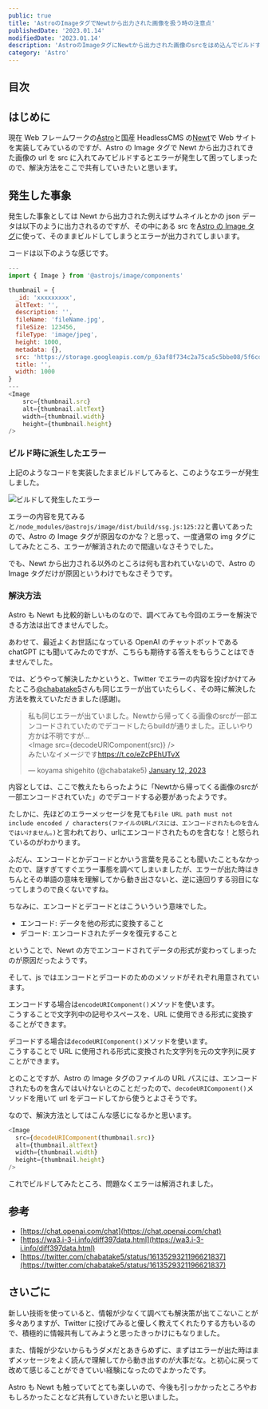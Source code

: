 ```yaml
---
public: true
title: 'AstroのImageタグでNewtから出力された画像を扱う時の注意点'
publishedDate: '2023.01.14'
modifiedDate: '2023.01.14'
description: 'AstroのImageタグにNewtから出力された画像のsrcをはめ込んでビルドするとエラーがでる'
category: 'Astro'
---
```


## 目次

## はじめに

現在 Web フレームワークの[Astro](https://docs.astro.build/ja/getting-started/)と国産 HeadlessCMS の[Newt](https://www.newt.so/)で Web サイトを実装してみているのですが、Astro の Image タグで Newt から出力されてきた画像の url を src に入れてみてビルドするとエラーが発生して困ってしまったので、解決方法をここで共有していきたいと思います。

## 発生した事象

発生した事象としては Newt から出力された例えばサムネイルとかの json データは以下のように出力されるのですが、その中にある src を[Astro の Image タグ](https://docs.astro.build/ja/guides/images/)に使って、そのままビルドしてしまうとエラーが出力されてしまいます。

コードは以下のような感じです。

```js
---
import { Image } from '@astrojs/image/components'

thumbnail = {
  _id: 'xxxxxxxxx',
  altText: '',
  description: '',
  fileName: 'fileName.jpg',
  fileSize: 123456,
  fileType: 'image/jpeg',
  height: 1000,
  metadata: {},
  src: 'https://storage.googleapis.com/p_63af8f734c2a75ca5c5bbe08/5f6cd768-94b4-4684-b635-5fc859dfca29%2F_MG_1720-2.jpg',
  title: '',
  width: 1000
}
---
<Image
    src={thumbnail.src}
    alt={thumbnail.altText}
    width={thumbnail.width}
    height={thumbnail.height}
/>
```

### ビルド時に派生したエラー

上記のようなコードを実装したままビルドしてみると、このようなエラーが発生しました。

![ビルドして発生したエラー](/asset/img/post/15/1.jpg)

エラーの内容を見てみると`/node_modules/@astrojs/image/dist/build/ssg.js:125:22`と書いてあったので、Astro の Image タグが原因なのかな？と思って、一度通常の img タグにしてみたところ、エラーが解消されたので間違いなさそうでした。

でも、Newt から出力される以外のところは何も言われていないので、Astro の Image タグだけが原因というわけでもなさそうです。

### 解決方法

Astro も Newt も比較的新しいものなので、調べてみても今回のエラーを解決できる方法は出てきませんでした。

あわせて、最近よくお世話になっている OpenAI のチャットボットである chatGPT にも聞いてみたのですが、こちらも期待する答えをもらうことはできませんでした。

では、どうやって解決したかというと、Twitter でエラーの内容を投げかけてみたところ[@chabatake5](https://twitter.com/chabatake5)さんも同じエラーが出ていたらしく、その時に解決した方法を教えていただきました(感謝)。

<blockquote class="twitter-tweet"><p lang="ja" dir="ltr">私も同じエラーが出ていました。Newtから帰ってくる画像のsrcが一部エンコードされていたのでデコードしたらbuildが通りました。正しいやり方かは不明ですが...<br>&lt;Image src={decodeURIComponent(src)} /&gt;<br>みたいなイメージです<a href="https://t.co/eZcPEhUTvX">https://t.co/eZcPEhUTvX</a></p>&mdash; koyama shigehito (@chabatake5) <a href="https://twitter.com/chabatake5/status/1613529321196621837?ref_src=twsrc%5Etfw">January 12, 2023</a></blockquote> <script async src="https://platform.twitter.com/widgets.js" charset="utf-8"></script>
  
内容としては、ここで教えたもらったように「Newtから帰ってくる画像のsrcが一部エンコードされていた」のでデコードする必要があったようです。  
  
たしかに、先ほどのエラーメッセージを見ても`File URL path must not include encoded / characters(ファイルのURLパスには、エンコードされたものを含んではいけません。)`と言われており、urlにエンコードされたものを含むな！と怒られているのがわかります。

ふだん、エンコードとかデコードとかいう言葉を見ることも聞いたこともなかったので、謎すぎてすぐエラー事態を調べてしまいましたが、エラーが出た時はきちんとその単語の意味を理解してから動き出さないと、逆に遠回りする羽目になってしまうので良くないですね。

ちなみに、エンコードとデコードとはこういういう意味でした。

- エンコード: データを他の形式に変換すること
- デコード: エンコードされたデータを復元すること

ということで、Newt の方でエンコードされてデータの形式が変わってしまったのが原因だったようです。

そして、js ではエンコードとデコードのためのメソッドがそれぞれ用意されています。

エンコードする場合は`encodeURIComponent()`メソッドを使います。  
こうすることで文字列中の記号やスペースを、URL に使用できる形式に変換することができます。

デコードする場合は`decodeURIComponent()`メソッドを使います。  
こうすることで URL に使用される形式に変換された文字列を元の文字列に戻すことができます。

とのことですが、Astro の Image タグのファイルの URL パスには、エンコードされたものを含んではいけないとのことだったので、`decodeURIComponent()`メソッドを用いて url をデコードしてから使うとよさそうです。

なので、解決方法としてはこんな感じになるかと思います。

```js
<Image
  src={decodeURIComponent(thumbnail.src)}
  alt={thumbnail.altText}
  width={thumbnail.width}
  height={thumbnail.height}
/>
```

これでビルドしてみたところ、問題なくエラーは解消されました。

## 参考

- [https://chat.openai.com/chat](https://chat.openai.com/chat)
- [https://wa3.i-3-i.info/diff397data.html](https://wa3.i-3-i.info/diff397data.html)
- [https://twitter.com/chabatake5/status/1613529321196621837](https://twitter.com/chabatake5/status/1613529321196621837)

## さいごに

新しい技術を使っていると、情報が少なくて調べても解決策が出てこないことが多々ありますが、Twitter に投げてみると優しく教えてくれたりする方もいるので、積極的に情報共有してみようと思ったきっかけにもなりました。

また、情報が少ないからもうダメだとあきらめずに、まずはエラーが出た時はまずメッセージをよく読んで理解してから動き出すのが大事だな。と初心に戻って改めて感じることができていい経験になったのでよかったです。

Astro も Newt も触っていてとても楽しいので、今後も引っかかったところやおもしろかったことなど共有していきたいと思いました。
